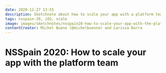 ```yaml
---
date: 2020-11-27 13:55
description: Sketchnote about how to scale your app with a platform team at NSSpain 2020
tags: nsspain-20, iOS, scale
image: images/sketchnotes/nsspain20-how-to-scale-your-app-with-the-platform-team-small.jpg
contentCreator: Michel Bueno (@michelbuenno) and Larissa Barra
---
```


# NSSpain 2020: How to scale your app with the platform team
